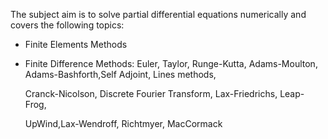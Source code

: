 The subject aim is to solve partial differential equations numerically and covers the following topics:
  - Finite Elements Methods
  - Finite Difference Methods:
      Euler, Taylor, Runge-Kutta, Adams-Moulton, Adams-Bashforth,Self Adjoint, Lines methods,

      Cranck-Nicolson, Discrete Fourier Transform, Lax-Friedrichs, Leap-Frog,       

      UpWind,Lax-Wendroff, Richtmyer, MacCormack
